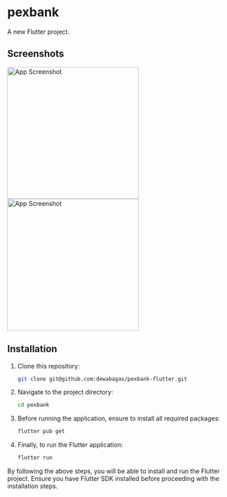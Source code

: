 # pexbank

A new Flutter project.

## Screenshots

<img src="https://snipboard.io/mGxn9t.jpg" alt="App Screenshot" width="300"/> <img src="https://snipboard.io/MhO9IC.jpg" alt="App Screenshot" width="300"/>

## Installation

1. Clone this repository:

    ```bash
    git clone git@github.com:dewabagas/pexbank-flutter.git
    ```

2. Navigate to the project directory:

    ```bash
    cd pexbank
    ```

3. Before running the application, ensure to install all required packages:

    ```bash
    flutter pub get
    ```

4. Finally, to run the Flutter application:

    ```bash
    flutter run
    ```

By following the above steps, you will be able to install and run the Flutter project. Ensure you have Flutter SDK installed before proceeding with the installation steps.
